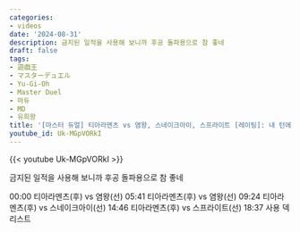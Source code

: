 ```yaml
---
categories:
- videos
date: '2024-08-31'
description: 금지된 일적을 사용해 보니까 후공 돌파용으로 참 좋네
draft: false
tags:
- 遊戯王
- マスターデュエル
- Yu-Gi-Oh
- Master Duel
- 마듀
- MD
- 유희왕
title: '[마스터 듀얼] 티아라멘츠 vs 염왕, 스네이크아이, 스프라이트 [레이팅]: 내 턴에 전개하는 나쁜 덱을 상대한다'
youtube_id: Uk-MGpVORkI
---
```



{{< youtube Uk-MGpVORkI >}}

금지된 일적을 사용해 보니까 후공 돌파용으로 참 좋네

00:00 티아라멘츠(후) vs 염왕(선)
05:41 티아라멘츠(후) vs 염왕(선)
09:24 티아라멘츠(후) vs 스네이크아이(선)
14:46 티아라멘츠(후) vs 스프라이트(선)
18:37 사용 덱 리스트